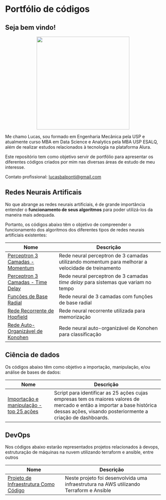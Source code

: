 # Portfólio de códigos

## Seja bem vindo! 

<p align="center">
  <img width="300" height="300" src="https://avatars.githubusercontent.com/u/122104166?s=400&u=3f32c0107a43c2e99f8e61603c25c094a5553182&v=4">
</p>

Me chamo Lucas, sou formado em Engenharia Mecânica pela USP e atualmente curso MBA em Data Science e Analytics pela MBA USP ESALQ, além de realizar estudos relacionados à tecnologia na plataforma Alura.

Este repositório tem como objetivo servir de portfólio para apresentar os diferentes códigos criados por mim nas diversas áreas de estudo de meu interesse.

Contato profissional: lucasbalponti@gmail.com

## Redes Neurais Artificais

No que abrange as redes neurais artificiais, é de grande importância entender o **funcionamento de seus algoritmos** para poder utilizá-los da maneira mais adequada. 

Portanto, os códigos abaixo têm o objetivo de compreender o funcionamento dos algoritmos dos diferentes tipos de redes neurais artificiais existentes:

| Nome | Descrição |
| -- | --|
| [Perceptron 3 Camadas - Momentum](./Redes%20Neurais/Perceptron%203%20Camadas%20-%20Momentum.py) | Rede neural perceptron de 3 camadas utilizando momentum para melhorar a velocidade de treinamento |
| [Perceptron 3 Camadas - Time Delay](./Redes%20Neurais/Perceptron%203%20Camadas%20-%20Time%20Delay.py) | Rede neural perceptron de 3 camadas *time delay* para sistemas que variam no tempo |
| [Funções de Base Radial](./Redes%20Neurais/Funções%20de%20Base%20Radial%20-%203%20Camadas.py) | Rede neural de 3 camadas com funções de base radial |
| [Rede Recorrente de Hopfield](./Redes%20Neurais/Redes%20recorrentes%20de%20Hopfield.py) | Rede neural recorrente utilizada para memorização |
| [Rede Auto-Organizável de Konohen](./Redes%20Neurais/Rede%20Auto-organizável%20de%20Konohen.py) | Rede neural auto-organizável de Konohen para classificação |

## Ciência de dados

Os códigos abaixo têm como objetivo a importação, manipulação, e/ou análise de bases de dados:

| Nome | Descrição |
| -- | --|
| [Importação e manipulação - top 25 ações](./Ciência%20de%20dados/Manipulação%20e%20importação%20-%20base%20top%2025%20ações.py) | Script para identificar as 25 ações cujas empresas tem os maiores valores de mercado e então a importar a base histórica dessas ações, visando posteriormente a criação de dashboards. |

## DevOps

Nos códigos abaixo estarão representados projetos relacionados à devops, estruturação de máquinas na nuvem utilizando terraform e ansible, entre outros

| Nome | Descrição |
| -- | --|
| [Projeto de Infraestrutura Como Código](https://github.com/lucasbalponti/estudos-IAC-ansible-terraform) | Neste projeto foi desenvolvida uma infraestrutura na AWS utilizando Terraform e Ansible |

